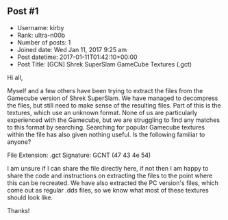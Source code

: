 ## Post #1
- Username: kirby
- Rank: ultra-n00b
- Number of posts: 1
- Joined date: Wed Jan 11, 2017 9:25 am
- Post datetime: 2017-01-11T01:42:10+00:00
- Post Title: [GCN] Shrek SuperSlam GameCube Textures (.gct)

Hi all,

Myself and a few others have been trying to extract the files from the Gamecube version of Shrek SuperSlam. We have managed to decompress the files, but still need to make sense of the resulting files. Part of this is the textures, which use an unknown format. None of us are particularly experienced with the Gamecube, but we are struggling to find any matches to this format by searching. Searching for popular Gamecube textures within the file has also given nothing useful. Is the following familiar to anyone?

File Extension: .gct
Signature: GCNT (47 43 4e 54)

I am unsure if I can share the file directly here, if not then I am happy to share the code and instructions on extracting the files to the point where this can be recreated. We have also extracted the PC version's files, which come out as regular .dds files, so we know what most of these textures should look like.

Thanks!
